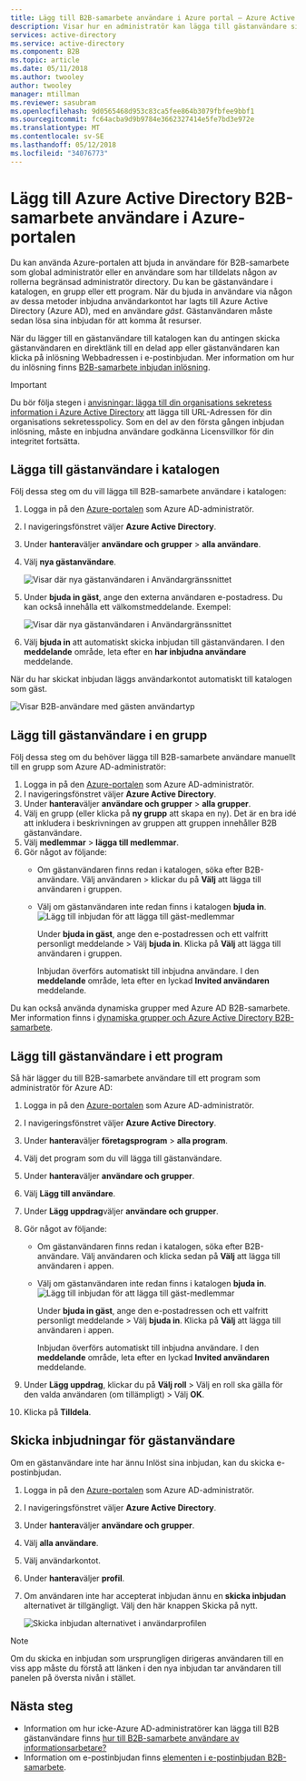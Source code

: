 ```yaml
---
title: Lägg till B2B-samarbete användare i Azure portal – Azure Active Directory | Microsoft Docs
description: Visar hur en administratör kan lägga till gästanvändare sina kataloger från en organisation med hjälp av Azure Active Directory (AD Azure) B2B-samarbete.
services: active-directory
ms.service: active-directory
ms.component: B2B
ms.topic: article
ms.date: 05/11/2018
ms.author: twooley
author: twooley
manager: mtillman
ms.reviewer: sasubram
ms.openlocfilehash: 9d0565468d953c83ca5fee864b3079fbfee9bbf1
ms.sourcegitcommit: fc64acba9d9b9784e3662327414e5fe7bd3e972e
ms.translationtype: MT
ms.contentlocale: sv-SE
ms.lasthandoff: 05/12/2018
ms.locfileid: "34076773"
---
```

# <a name="add-azure-active-directory-b2b-collaboration-users-in-the-azure-portal"></a>Lägg till Azure Active Directory B2B-samarbete användare i Azure-portalen

Du kan använda Azure-portalen att bjuda in användare för B2B-samarbete som global administratör eller en användare som har tilldelats någon av rollerna begränsad administratör directory. Du kan be gästanvändare i katalogen, en grupp eller ett program. När du bjuda in användare via någon av dessa metoder inbjudna användarkontot har lagts till Azure Active Directory (Azure AD), med en användare *gäst*. Gästanvändaren måste sedan lösa sina inbjudan för att komma åt resurser.

När du lägger till en gästanvändare till katalogen kan du antingen skicka gästanvändaren en direktlänk till en delad app eller gästanvändaren kan klicka på inlösning Webbadressen i e-postinbjudan. Mer information om hur du inlösning finns [B2B-samarbete inbjudan inlösning](active-directory-b2b-redemption-experience.md).

> [!IMPORTANT]
> Du bör följa stegen i [anvisningar: lägga till din organisations sekretess information i Azure Active Directory](https://aka.ms/adprivacystatement) att lägga till URL-Adressen för din organisations sekretesspolicy. Som en del av den första gången inbjudan inlösning, måste en inbjudna användare godkänna Licensvillkor för din integritet fortsätta. 

## <a name="add-guest-users-to-the-directory"></a>Lägga till gästanvändare i katalogen

Följ dessa steg om du vill lägga till B2B-samarbete användare i katalogen:

1. Logga in på den [Azure-portalen](https://portal.azure.com) som Azure AD-administratör.
2. I navigeringsfönstret väljer **Azure Active Directory**.
3. Under **hantera**väljer **användare och grupper** > **alla användare**.
4. Välj **nya gästanvändare**.

   ![Visar där nya gästanvändaren i Användargränssnittet](./media/active-directory-b2b-admin-add-users/NewGuestUser-Directory.png) 
 
7. Under **bjuda in gäst**, ange den externa användaren e-postadress. Du kan också innehålla ett välkomstmeddelande. Exempel:

   ![Visar där nya gästanvändaren i Användargränssnittet](./media/active-directory-b2b-admin-add-users/InviteGuest.png) 

8. Välj **bjuda in** att automatiskt skicka inbjudan till gästanvändaren. I den **meddelande** område, leta efter en **har inbjudna användare** meddelande. 
 
När du har skickat inbjudan läggs användarkontot automatiskt till katalogen som gäst.


![Visar B2B-användare med gästen användartyp](./media/active-directory-b2b-admin-add-users/GuestUserType.png)  

## <a name="add-guest-users-to-a-group"></a>Lägg till gästanvändare i en grupp
Följ dessa steg om du behöver lägga till B2B-samarbete användare manuellt till en grupp som Azure AD-administratör:

1. Logga in på den [Azure-portalen](https://portal.azure.com) som Azure AD-administratör.
2. I navigeringsfönstret väljer **Azure Active Directory**.
3. Under **hantera**väljer **användare och grupper** > **alla grupper**.
4. Välj en grupp (eller klicka på **ny grupp** att skapa en ny). Det är en bra idé att inkludera i beskrivningen av gruppen att gruppen innehåller B2B gästanvändare.
5. Välj **medlemmar** > **lägga till medlemmar**. 
6. Gör något av följande:
   - Om gästanvändaren finns redan i katalogen, söka efter B2B-användare. Välj användaren > klickar du på **Välj** att lägga till användaren i gruppen.
   - Välj om gästanvändaren inte redan finns i katalogen **bjuda in**.
   ![Lägg till inbjudan för att lägga till gäst-medlemmar](./media/active-directory-b2b-admin-add-users/GroupInvite.png)
   
      Under **bjuda in gäst**, ange den e-postadressen och ett valfritt personligt meddelande > Välj **bjuda in**. Klicka på **Välj** att lägga till användaren i gruppen.

      Inbjudan överförs automatiskt till inbjudna användare. I den **meddelande** område, leta efter en lyckad **Invited användaren** meddelande. 

Du kan också använda dynamiska grupper med Azure AD B2B-samarbete. Mer information finns i [dynamiska grupper och Azure Active Directory B2B-samarbete](active-directory-b2b-dynamic-groups.md).

## <a name="add-guest-users-to-an-application"></a>Lägg till gästanvändare i ett program

Så här lägger du till B2B-samarbete användare till ett program som administratör för Azure AD:

1. Logga in på den [Azure-portalen](https://portal.azure.com) som Azure AD-administratör.
2. I navigeringsfönstret väljer **Azure Active Directory**.
3. Under **hantera**väljer **företagsprogram** > **alla program**.
4. Välj det program som du vill lägga till gästanvändare.
5. Under **hantera**väljer **användare och grupper**.
6. Välj **Lägg till användare**.
7. Under **Lägg uppdrag**väljer **användare och grupper**.
8. Gör något av följande:
   - Om gästanvändaren finns redan i katalogen, söka efter B2B-användare. Välj användaren och klicka sedan på **Välj** att lägga till användaren i appen.
   - Välj om gästanvändaren inte redan finns i katalogen **bjuda in**.
   ![Lägg till inbjudan för att lägga till gäst-medlemmar](./media/active-directory-b2b-admin-add-users/AppInviteUsers.png)
   
      Under **bjuda in gäst**, ange den e-postadressen och ett valfritt personligt meddelande > Välj **bjuda in**. Klicka på **Välj** att lägga till användaren i appen.

      Inbjudan överförs automatiskt till inbjudna användare. I den **meddelande** område, leta efter en lyckad **Invited användaren** meddelande.

9. Under **Lägg uppdrag**, klickar du på **Välj roll** > Välj en roll ska gälla för den valda användaren (om tillämpligt) > Välj **OK**.
10. Klicka på **Tilldela**.
 
## <a name="resend-invitations-to-guest-users"></a>Skicka inbjudningar för gästanvändare

Om en gästanvändare inte har ännu Inlöst sina inbjudan, kan du skicka e-postinbjudan.

1. Logga in på den [Azure-portalen](https://portal.azure.com) som Azure AD-administratör.
2. I navigeringsfönstret väljer **Azure Active Directory**.
3. Under **hantera**väljer **användare och grupper**.
4. Välj **alla användare**.
5. Välj användarkontot.
6. Under **hantera**väljer **profil**.
7. Om användaren inte har accepterat inbjudan ännu en **skicka inbjudan** alternativet är tillgängligt. Välj den här knappen Skicka på nytt.

   ![Skicka inbjudan alternativet i användarprofilen](./media/active-directory-b2b-admin-add-users/Resend-Invitation.png)

> [!NOTE]
> Om du skicka en inbjudan som ursprungligen dirigeras användaren till en viss app måste du förstå att länken i den nya inbjudan tar användaren till panelen på översta nivån i stället.

## <a name="next-steps"></a>Nästa steg

- Information om hur icke-Azure AD-administratörer kan lägga till B2B gästanvändare finns [hur till B2B-samarbete användare av informationsarbetare?](active-directory-b2b-iw-add-users.md)
- Information om e-postinbjudan finns [elementen i e-postinbjudan B2B-samarbete](active-directory-b2b-invitation-email.md).

